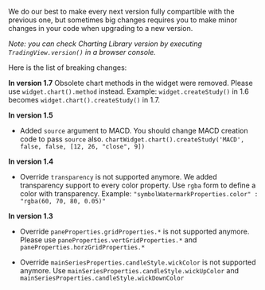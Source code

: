 We do our best to make every next version fully compartible with the previous one, but sometimes big changes requires you to make minor changes in your code when upgrading to a new version.

_Note: you can check Charting Library version by executing `TradingView.version()` in a browser console._

Here is the list of breaking changes:

**In version 1.7**
Obsolete chart methods in the widget were removed. Please use `widget.chart().method` instead.
Example: `widget.createStudy()` in 1.6 becomes `widget.chart().createStudy()` in 1.7.

**In version 1.5**

* Added `source` argument to MACD. You should change MACD creation code to pass `source` also.
`chartWidget.chart().createStudy('MACD', false, false, [12, 26, "close", 9])`

**In version 1.4**

* Override `transparency` is not supported anymore. We added transparency support to every color property. Use `rgba` form to define a color with transparency. Example: 
`"symbolWatermarkProperties.color" : "rgba(60, 70, 80, 0.05)"`

**In version 1.3**

* Override `paneProperties.gridProperties.*` is not supported anymore. 
Please use `paneProperties.vertGridProperties.*` and `paneProperties.horzGridProperties.*`

* Override `mainSeriesProperties.candleStyle.wickColor` is not supported anymore.
Use `mainSeriesProperties.candleStyle.wickUpColor` and `mainSeriesProperties.candleStyle.wickDownColor`